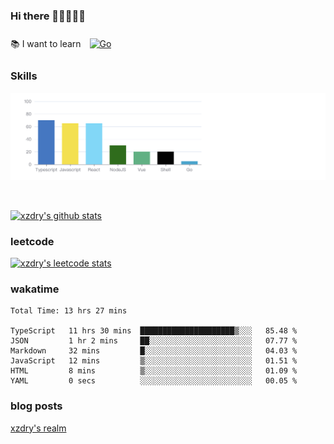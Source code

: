 ### Hi there 👋👋👋👋👋

 :books: I want to learn <a href="https://go.dev/" target="_blank"><img style="margin: 10px" src="https://profilinator.rishav.dev/skills-assets/go-original.svg" alt="Go" height="50" /></a>  

### Skills
![](img/2022-09-05-22-04-20.png)

<br />

[![xzdry's github stats](https://github-readme-stats.vercel.app/api?username=xzdry&count_private=true&show_icons=true&theme=vue)](https://github.com/xzdry)

### leetcode
[![xzdry's leetcode stats](https://leetcard.jacoblin.cool/xzdry-2?theme=light&font=Anek%20Kannada&site=cn)](https://leetcode.cn/u/xzdry-2/)

### wakatime
<!--START_SECTION:waka-->

```text
Total Time: 13 hrs 27 mins

TypeScript   11 hrs 30 mins  █████████████████████▒░░░   85.48 %
JSON         1 hr 2 mins     ██░░░░░░░░░░░░░░░░░░░░░░░   07.77 %
Markdown     32 mins         █░░░░░░░░░░░░░░░░░░░░░░░░   04.03 %
JavaScript   12 mins         ▒░░░░░░░░░░░░░░░░░░░░░░░░   01.51 %
HTML         8 mins          ▒░░░░░░░░░░░░░░░░░░░░░░░░   01.09 %
YAML         0 secs          ░░░░░░░░░░░░░░░░░░░░░░░░░   00.05 %
```

<!--END_SECTION:waka-->

### blog posts
[xzdry's realm](https://www.justdry.net/)
